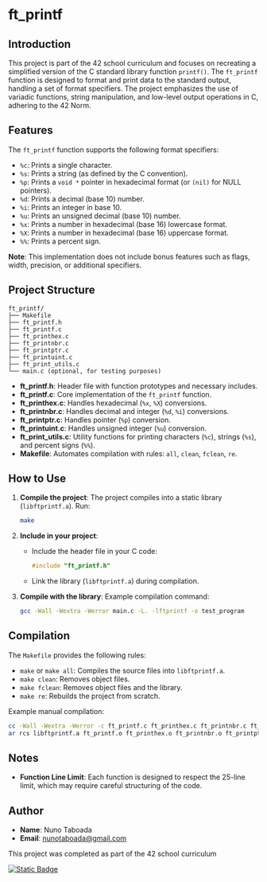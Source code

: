 # ft_printf

## Introduction
This project is part of the 42 school curriculum and focuses on recreating a simplified version of the C standard library function `printf()`. The `ft_printf` function is designed to format and print data to the standard output, handling a set of format specifiers. The project emphasizes the use of variadic functions, string manipulation, and low-level output operations in C, adhering to the 42 Norm.

## Features
The `ft_printf` function supports the following format specifiers:
- `%c`: Prints a single character.
- `%s`: Prints a string (as defined by the C convention).
- `%p`: Prints a `void *` pointer in hexadecimal format (or `(nil)` for NULL pointers).
- `%d`: Prints a decimal (base 10) number.
- `%i`: Prints an integer in base 10.
- `%u`: Prints an unsigned decimal (base 10) number.
- `%x`: Prints a number in hexadecimal (base 16) lowercase format.
- `%X`: Prints a number in hexadecimal (base 16) uppercase format.
- `%%`: Prints a percent sign.

**Note**: This implementation does not include bonus features such as flags, width, precision, or additional specifiers.

## Project Structure
```
ft_printf/
├── Makefile
├── ft_printf.h
├── ft_printf.c
├── ft_printhex.c
├── ft_printnbr.c
├── ft_printptr.c
├── ft_printuint.c
├── ft_print_utils.c
└── main.c (optional, for testing purposes)
```

- **ft_printf.h**: Header file with function prototypes and necessary includes.
- **ft_printf.c**: Core implementation of the `ft_printf` function.
- **ft_printhex.c**: Handles hexadecimal (`%x`, `%X`) conversions.
- **ft_printnbr.c**: Handles decimal and integer (`%d`, `%i`) conversions.
- **ft_printptr.c**: Handles pointer (`%p`) conversion.
- **ft_printuint.c**: Handles unsigned integer (`%u`) conversion.
- **ft_print_utils.c**: Utility functions for printing characters (`%c`), strings (`%s`), and percent signs (`%%`).
- **Makefile**: Automates compilation with rules: `all`, `clean`, `fclean`, `re`.

## How to Use

1. **Compile the project**:
   The project compiles into a static library (`libftprintf.a`). Run:
   ```bash
   make
   ```

2. **Include in your project**:
   - Include the header file in your C code:
     ```c
     #include "ft_printf.h"
     ```
   - Link the library (`libftprintf.a`) during compilation.
   

3. **Compile with the library**:
   Example compilation command:
   ```bash
   gcc -Wall -Wextra -Werror main.c -L. -lftprintf -o test_program
   ```


## Compilation
The `Makefile` provides the following rules:
- `make` or `make all`: Compiles the source files into `libftprintf.a`.
- `make clean`: Removes object files.
- `make fclean`: Removes object files and the library.
- `make re`: Rebuilds the project from scratch.

Example manual compilation:
```bash
cc -Wall -Wextra -Werror -c ft_printf.c ft_printhex.c ft_printnbr.c ft_printptr.c ft_printuint.c ft_print_utils.c
ar rcs libftprintf.a ft_printf.o ft_printhex.o ft_printnbr.o ft_printptr.o ft_printuint.o ft_print_utils.o
```
## Notes
- **Function Line Limit**: Each function is designed to respect the 25-line limit, which may require careful structuring of the code.


## Author
- **Name**: Nuno Taboada
- **Email**: nunotaboada@gmail.com

This project was completed as part of the 42 school curriculum

<a href="https://www.42porto.com/pt/">
 	<img alt="Static Badge" src="https://img.shields.io/badge/_-Porto-_?style=for-the-badge&logo=42&labelColor=black&color=gray&link=https%3A%2F%2Fwww.42porto.com%2Fpt%2F">	
</a>
